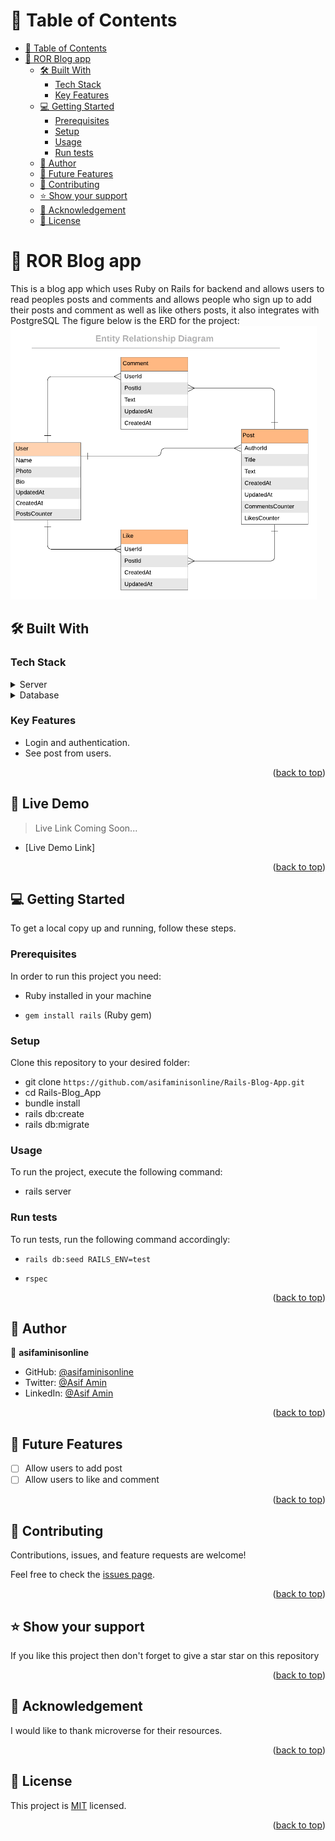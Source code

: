 <a name="readme-top"></a>

<!-- TABLE OF CONTENTS -->

# 📗 Table of Contents

- [📗 Table of Contents](#-table-of-contents)
- [📖 ROR Blog app ](#-ror-blog-app-)
  - [🛠 Built With ](#-built-with-)
    - [Tech Stack ](#tech-stack-)
    - [Key Features ](#key-features-)
  - [💻 Getting Started ](#-getting-started-)
    - [Prerequisites](#prerequisites)
    - [Setup](#setup)
    - [Usage](#usage)
    - [Run tests](#run-tests)
  - [👥 Author ](#-author-)
  - [🔭 Future Features ](#-future-features-)
  - [🤝 Contributing ](#-contributing-)
  - [⭐️ Show your support ](#️-show-your-support-)
  - [🤝 Acknowledgement ](#-acknowledgement-)
  - [📝 License ](#-license-)

<!-- PROJECT DESCRIPTION -->

# 📖 ROR Blog app <a name="about-project"></a>

This is a blog app which uses Ruby on Rails for backend and allows users to read peoples posts and comments and allows people who sign up to add their posts and comment as well as like others posts, it also integrates with PostgreSQL
The figure below is the ERD for the project:
<img src='/Screenshot from 2023-03-28 19-23-00.png'>

## 🛠 Built With <a name="built-with"></a>

### Tech Stack <a name="tech-stack"></a>

<details>
  <summary>Server</summary>
  <ul>
    <li><a href="https://rubyonrails.org/">Ruby on rails</a></li>
  </ul>
</details>

<details>
<summary>Database</summary>
  <ul>
    <li><a href="https://www.postgresql.org/">PostgreSQL</a></li>
  </ul>
</details>

<!-- Features -->

### Key Features <a name="key-features"></a>

- Login and authentication.
- See post from users.

<p align="right">(<a href="#readme-top">back to top</a>)</p>

<!-- LIVE DEMO -->

## 🚀 Live Demo <a name="live-demo"></a>

> Live Link Coming Soon...

- [Live Demo Link]

<p align="right">(<a href="#readme-top">back to top</a>)</p>

<!-- GETTING STARTED -->

## 💻 Getting Started <a name="getting-started"></a>

To get a local copy up and running, follow these steps.

### Prerequisites

In order to run this project you need:

- Ruby installed in your machine

- `gem install rails` (Ruby gem)

### Setup

Clone this repository to your desired folder:

- git clone `https://github.com/asifaminisonline/Rails-Blog-App.git`
- cd Rails-Blog_App
- bundle install
- rails db:create
- rails db:migrate

### Usage

To run the project, execute the following command:

- rails server

### Run tests

To run tests, run the following command accordingly:

- `rails db:seed RAILS_ENV=test`

- `rspec`

<p align="right">(<a href="#readme-top">back to top</a>)</p>

<!-- AUTHORS -->

## 👥 Author <a name="author"></a>

👤 **asifaminisonline**

- GitHub: [@asifaminisonline ](https://github.com/asifaminisonline)
- Twitter: [@Asif Amin](https://twitter.com/AminAmi53306702)
- LinkedIn: [@Asif Amin](https://www.linkedin.com/in/asifaminisonline/)

<p align="right">(<a href="#readme-top">back to top</a>)</p>

<!-- FUTURE FEATURES -->

## 🔭 Future Features <a name="future-features"></a>

- [ ] Allow users to add post
- [ ] Allow users to like and comment

<p align="right">(<a href="#readme-top">back to top</a>)</p>

<!-- CONTRIBUTING -->

## 🤝 Contributing <a name="contributing"></a>

Contributions, issues, and feature requests are welcome!

Feel free to check the [issues page](https://github.com/asifaminisonline/Rails-Blog-App/issues).

<p align="right">(<a href="#readme-top">back to top</a>)</p>

<!-- SUPPORT -->

## ⭐️ Show your support <a name="support"></a>

If you like this project then don't forget to give a star star on this repository

<p align="right">(<a href="#readme-top">back to top</a>)</p>

<!-- ACKNOWLEDGEMENTS -->

## 🤝 Acknowledgement <a name="Acknowledgement"></a>

I would like to thank microverse for their resources.

<p align="right">(<a href="#readme-top">back to top</a>)</p>

<!-- LICENSE -->

## 📝 License <a name="license"></a>

This project is [MIT](https://github.com/asifaminisonline/Rails-Blog-App/blob/data-model/LICENSE) licensed.

<p align="right">(<a href="#readme-top">back to top</a>)</p>
